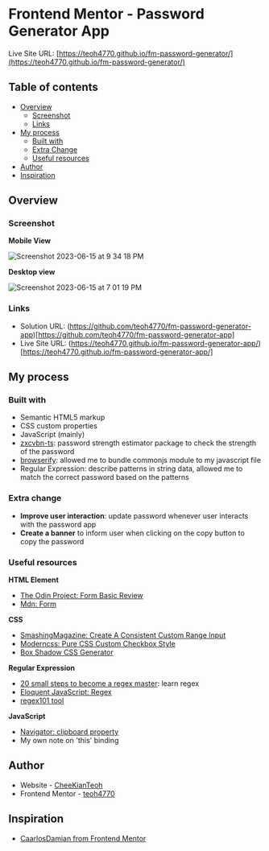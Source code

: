 # Frontend Mentor - Password Generator App

Live Site URL: [https://teoh4770.github.io/fm-password-generator/](https://teoh4770.github.io/fm-password-generator/)

## Table of contents

- [Overview](#overview)
  - [Screenshot](#screenshot)
  - [Links](#links)
- [My process](#my-process)
  - [Built with](#built-with)
  - [Extra Change](#extra-change)
  - [Useful resources](#useful-resources)
- [Author](#author)
- [Inspiration](#inspiration)

## Overview

### Screenshot

**Mobile View**

![Screenshot 2023-06-15 at 9 34 18 PM](https://github.com/teoh4770/fm-password-generator-app/assets/98545971/c3a929ac-fb74-489a-a641-4277876b59de)

**Desktop view**

![Screenshot 2023-06-15 at 7 01 19 PM](https://github.com/teoh4770/fm-password-generator-app/assets/98545971/de173de1-318c-4750-ba4b-4a062a5f385f)


### Links

- Solution URL: (https://github.com/teoh4770/fm-password-generator-app)[https://github.com/teoh4770/fm-password-generator-app]
- Live Site URL: (https://teoh4770.github.io/fm-password-generator-app/)[https://teoh4770.github.io/fm-password-generator-app/]

## My process

### Built with

- Semantic HTML5 markup
- CSS custom properties
- JavaScript (mainly)
- [zxcvbn-ts](https://zxcvbn-ts.github.io/zxcvbn/guide/): password strength estimator package to check the strength of the password
- [browserify](https://browserify.org/): allowed me to bundle commonjs module to my javascript file
- Regular Expression: describe patterns in string data, allowed me to match the correct password based on the patterns

### Extra change

- **Improve user interaction**: update password whenever user interacts with the password app
- **Create a banner** to inform user when clicking on the copy button to copy the password

### Useful resources

**HTML Element**

- [The Odin Project: Form Basic Review](https://www.theodinproject.com/lessons/node-path-intermediate-html-and-css-form-basics)
- [Mdn: Form](https://developer.mozilla.org/en-US/docs/Web/HTML/Element/form)

**CSS**

- [SmashingMagazine: Create A Consistent Custom Range Input](https://www.smashingmagazine.com/2021/12/create-custom-range-input-consistent-browsers/)
- [Moderncss: Pure CSS Custom Checkbox Style](https://moderncss.dev/pure-css-custom-checkbox-style/)
- [Box Shadow CSS Generator](https://www.cssmatic.com/box-shadow)

**Regular Expression**

- [20 small steps to become a regex master](https://dev.to/awwsmm/20-small-steps-to-become-a-regex-master-mpc#step06): learn regex
- [Eloquent JavaScript: Regex](https://eloquentjavascript.net/09_regexp.html)
- [regex101 tool](https://regex101.com/)

**JavaScript**

- [Navigator: clipboard property](https://developer.mozilla.org/en-US/docs/Web/API/Navigator/clipboard)
- My own note on 'this' binding

## Author

- Website - [CheeKianTeoh](https://github.com/teoh4770/)
- Frontend Mentor - [teoh4770](https://www.frontendmentor.io/profile/teoh4770)

## Inspiration

- [CaarlosDamian from Frontend Mentor](https://github.com/caarlosdamian/password-generator)
